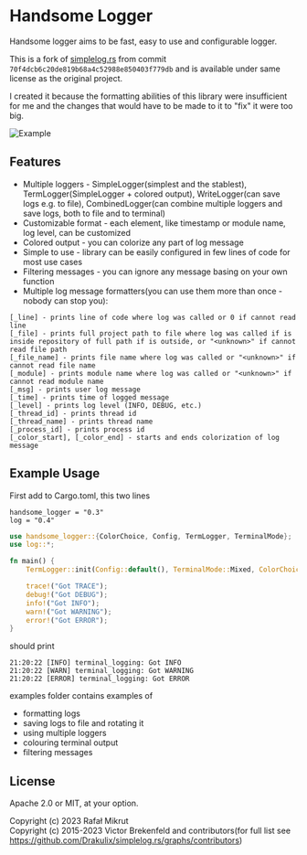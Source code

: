 # Handsome Logger

Handsome logger aims to be fast, easy to use and configurable logger.

This is a fork of [simplelog.rs](https://github.com/Drakulix/simplelog.rs) from commit `70f4dcb6c20de819b68a4c52988e850403f779db` and is available under same license as the original project.

I created it because the formatting abilities of this library were insufficient for me and the changes that would have to be made to it to "fix" it were too big.

![Example](https://github.com/qarmin/handsome_logger/assets/41945903/f409c771-abb5-47dd-acfe-0aa385475591)

## Features
- Multiple loggers - SimpleLogger(simplest and the stablest), TermLogger(SimpleLogger + colored output), WriteLogger(can save logs e.g. to file), CombinedLogger(can combine multiple loggers and save logs, both to file and to terminal)
- Customizable format - each element, like timestamp or module name, log level, can be customized
- Colored output - you can colorize any part of log message
- Simple to use - library can be easily configured in few lines of code for most use cases
- Filtering messages - you can ignore any message basing on your own function
- Multiple log message formatters(you can use them more than once - nobody can stop you):
```
[_line] - prints line of code where log was called or 0 if cannot read line
[_file] - prints full project path to file where log was called if is inside repository of full path if is outside, or "<unknown>" if cannot read file path
[_file_name] - prints file name where log was called or "<unknown>" if cannot read file name
[_module] - prints module name where log was called or "<unknown>" if cannot read module name
[_msg] - prints user log message
[_time] - prints time of logged message
[_level] - prints log level (INFO, DEBUG, etc.)
[_thread_id] - prints thread id
[_thread_name] - prints thread name
[_process_id] - prints process id
[_color_start], [_color_end] - starts and ends colorization of log message
```
## Example Usage
First add to Cargo.toml, this two lines
```
handsome_logger = "0.3"
log = "0.4"
```
```rust
use handsome_logger::{ColorChoice, Config, TermLogger, TerminalMode};
use log::*;

fn main() {
    TermLogger::init(Config::default(), TerminalMode::Mixed, ColorChoice::Auto).unwrap();

    trace!("Got TRACE");
    debug!("Got DEBUG");
    info!("Got INFO");
    warn!("Got WARNING");
    error!("Got ERROR");
}
```
should print
```
21:20:22 [INFO] terminal_logging: Got INFO
21:20:22 [WARN] terminal_logging: Got WARNING
21:20:22 [ERROR] terminal_logging: Got ERROR
```

examples folder contains examples of
- formatting logs
- saving logs to file and rotating it
- using multiple loggers
- colouring terminal output
- filtering messages

## License 
Apache 2.0 or MIT, at your option.

Copyright (c) 2023 Rafał Mikrut  
Copyright (c) 2015-2023 Victor Brekenfeld and contributors(for full list see https://github.com/Drakulix/simplelog.rs/graphs/contributors)

